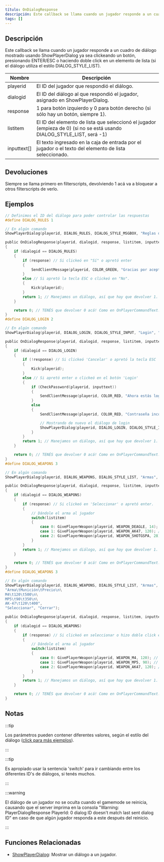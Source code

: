 ```yaml
---
título: OnDialogResponse
descripción: Este callback se llama cuando un jugador responde a un cuadro de diálogo mostrado usando ShowPlayerDialog ya sea clickeando un botón, presionando ENTER/ESC o haciendo doble click en un elemento de lista (si el diálogo utiliza el estilo DIALOG_STYLE_LIST).
tags: []
---
```


<VersionWarn name='callback' version='SA-MP 0.3a' />

## Descripción

Este callback se llama cuando un jugador responde a un cuadro de diálogo mostrado usando ShowPlayerDialog ya sea clickeando un botón, presionando ENTER/ESC o haciendo doble click en un elemento de lista (si el diálogo utiliza el estilo DIALOG_STYLE_LIST).

| Nombre      | Descripción                                                                                                             |
| ----------- | ----------------------------------------------------------------------------------------------------------------------- |
| playerid    | El ID del jugador que respondió el diálogo.                                                                             |
| dialogid    | El ID del diálogo al que respondió el jugador, asignado en ShowPlayerDialog.                                            |
| response    | 1 para botón izquierdo y 0 para botón derecho (si sólo hay un botón, siempre 1).                                        |
| listitem    | El ID del elemento de lista que seleccionó el jugador (empieza de 0) (si no se está usando DIALOG_STYLE_LIST, será -1)  |
| inputtext[] | El texto ingresado en la caja de entrada por el jugador o el texto del elemento de lista seleccionado.                  |

## Devoluciones

Siempre se llama primero en filterscripts, devolviendo 1 acá va a bloquear a otros filterscripts de verlo.

## Ejemplos

```c
// Definimos el ID del diálogo para poder controlar las respuestas
#define DIALOG_RULES 1

// En algún comando
ShowPlayerDialog(playerid, DIALOG_RULES, DIALOG_STYLE_MSGBOX, "Reglas del servidor", "- No Cheating\n- No Spamming\n- Respect Admins\n\nAceptas las reglas?", "Sí", "No");

public OnDialogResponse(playerid, dialogid, response, listitem, inputtext[])
{
    if (dialogid == DIALOG_RULES)
    {
        if (response) // Si clickeó en "Sí" o apretó enter
        {
            SendClientMessage(playerid, COLOR_GREEN, "Gracias por aceptar las reglas del servidor!");
        }
        else // Si apretó la tecla ESC o clickeó en "No".
        {
            Kick(playerid);
        }
        return 1; // Manejamos un diálogo, así que hay que devolver 1. Como en OnPlayerCommandText.
    }

    return 0; // TENÉS que devolver 0 acá! Como en OnPlayerCommandText.
}
#define DIALOG_LOGIN 2

// En algún comando
ShowPlayerDialog(playerid, DIALOG_LOGIN, DIALOG_STYLE_INPUT, "Login", "Ingresá tu contraseña:", "Login", "Cancelar");

public OnDialogResponse(playerid, dialogid, response, listitem, inputtext[])
{
    if (dialogid == DIALOG_LOGIN)
    {
        if (!response) // Si clickeó 'Cancelar' o apretó la tecla ESC
        {
            Kick(playerid);
        }
        else // Si apretó enter o clickeó en el botón 'Login'
        {
            if (CheckPassword(playerid, inputtext))
            {
                SendClientMessage(playerid, COLOR_RED, "Ahora estás logeado!");
            }
            else
            {
                SendClientMessage(playerid, COLOR_RED, "Contraseña incorrecta.");

                // Mostrando de nuevo el diálogo de login
                ShowPlayerDialog(playerid, DIALOG_LOGIN, DIALOG_STYLE_INPUT, "Login", "Ingresá tu contraseña:", "Login", "Cancelar");
            }
        }
        return 1; // Manejamos un diálogo, así que hay que devolver 1. Como en OnPlayerCommandText.
    }

    return 0; // TENÉS que devolver 0 acá! Como en OnPlayerCommandText.
}
#define DIALOG_WEAPONS 3

// En algún comando
ShowPlayerDialog(playerid, DIALOG_WEAPONS, DIALOG_STYLE_LIST, "Armas", "Desert Eagle\nAK-47\nCombat Shotgun", "Seleccionar", "Cerrar");

public OnDialogResponse(playerid, dialogid, response, listitem, inputtext[])
{
    if (dialogid == DIALOG_WEAPONS)
    {
        if (response) // Si clickeó en 'Seleccionar' o apretó enter.
        {
            // Dándole el arma al jugador
            switch(listitem)
            {
                case 0: GivePlayerWeapon(playerid, WEAPON_DEAGLE, 14); // Dándole una Desert Eagle
                case 1: GivePlayerWeapon(playerid, WEAPON_AK47, 120); // Dándole una AK-47
                case 2: GivePlayerWeapon(playerid, WEAPON_SHOTGSPA, 28); // Dándole una Combat Shotgun
            }
        }
        return 1; // Manejamos un diálogo, así que hay que devolver 1. Como en OnPlayerCommandText.
    }

    return 0; // TENÉS que devolver 0 acá! Como en OnPlayerCommandText.
}
#define DIALOG_WEAPONS 3

// En algún comando
ShowPlayerDialog(playerid, DIALOG_WEAPONS, DIALOG_STYLE_LIST, "Armas",
"Arma\tMunición\tPrecio\n\
M4\t120\t500\n\
MP5\t90\t350\n\
AK-47\t120\t400",
"Seleccionar", "Cerrar");

public OnDialogResponse(playerid, dialogid, response, listitem, inputtext[])
{
    if (dialogid == DIALOG_WEAPONS)
    {
        if (response) // Si clickeó en seleccionar o hizo doble click en algún arma
        {
            // Dándole el arma al jugador
            switch(listitem)
            {
                case 0: GivePlayerWeapon(playerid, WEAPON_M4, 120); // Dándole una M4
                case 1: GivePlayerWeapon(playerid, WEAPON_MP5, 90); // Dándole una MP5
                case 2: GivePlayerWeapon(playerid, WEAPON_AK47, 120); // Dándole una AK-47
            }
        }
        return 1; // Manejamos un diálogo, así que hay que devolver 1. Como en OnPlayerCommandText.
    }

    return 0; // TENÉS que devolver 0 acá! Como en OnPlayerCommandText.
}
```

## Notas

:::tip

Los parámetros pueden contener diferentes valores, según el estilo del diálogo ([click para más ejemplos](../resources/dialogstyles)).

:::

:::tip

Es apropiado usar la sentencia 'switch' para ir cambiando entre los diferentes ID's de diálogos, si tenés muchos.

:::

:::warning

El diálogo de un jugador no se oculta cuando el gamemode se reinicia, causando que el server imprima en la consola "Warning: PlayerDialogResponse PlayerId: 0 dialog ID doesn't match last sent dialog ID" en caso de que algún jugador responda a este después del reinicio.

:::

## Funciones Relacionadas

- [ShowPlayerDialog](../functions/ShowPlayerDialog): Mostrar un diálogo a un jugador.
